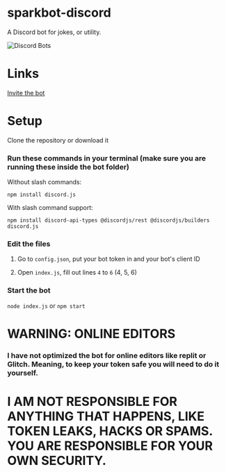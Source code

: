 # sparkbot-discord
A Discord bot for jokes, or utility.


![Discord Bots](https://top.gg/api/widget/975699960869838869.svg)
# Links
[Invite the bot](https://discord.com/api/oauth2/authorize?client_id=975699960869838869&permissions=8&redirect_uri=https%3A%2F%2Fwww.sparkfire298.tk%2Fbots%2Fsparkbot%2Finvite%2Fthanks&response_type=code&scope=bot%20applications.commands%20identify)

# Setup
Clone the repository or download it

### Run these commands in your terminal (make sure you are running these inside the bot folder)

Without slash commands:

`npm install discord.js`

With slash command support:

`npm install discord-api-types @discordjs/rest @discordjs/builders discord.js`


### Edit the files
1. Go to `config.json`, put your bot token in and your bot's client ID

2. Open `index.js`, fill out lines `4` to `6` (4, 5, 6)

### Start the bot
`node index.js` or `npm start`


# WARNING: ONLINE EDITORS
### I have not optimized the bot for online editors like replit or Glitch. Meaning, to keep your token safe you will need to do it yourself.
# I AM NOT RESPONSIBLE FOR ANYTHING THAT HAPPENS, LIKE TOKEN LEAKS, HACKS OR SPAMS. YOU ARE RESPONSIBLE FOR YOUR OWN SECURITY.
